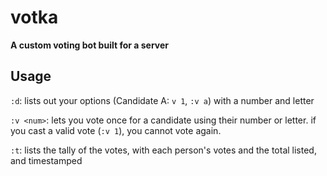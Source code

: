 # votka
**A custom voting bot built for a server**

## Usage

`:d`: lists out your options (Candidate A: `v 1`, `:v a`) with a number and letter

`:v <num>`: lets you vote once for a candidate using their number or letter. if you cast a valid vote (`:v 1`), you cannot vote again.

`:t`: lists the tally of the votes, with each person's votes and the total listed, and timestamped

